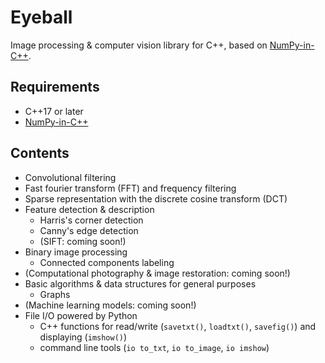 # Eyeball

Image processing & computer vision library for C++, based on [NumPy-in-C++](https://github.com/RyotaUshio/numpy-in-cpp.git).

## Requirements

- C++17 or later
- [NumPy-in-C++](https://github.com/RyotaUshio/numpy-in-cpp.git)

## Contents

- Convolutional filtering
- Fast fourier transform (FFT) and frequency filtering
- Sparse representation with the discrete cosine transform (DCT)
- Feature detection & description
  - Harris's corner detection
  - Canny's edge detection
  - (SIFT: coming soon!)
- Binary image processing
  - Connected components labeling
- (Computational photography & image restoration: coming soon!)
- Basic algorithms & data structures for general purposes
  - Graphs
- (Machine learning models: coming soon!)
- File I/O powered by Python
  - C++ functions for read/write (`savetxt()`, `loadtxt()`, `savefig()`) and displaying (`imshow()`)
  - command line tools (`io to_txt`, `io to_image`, `io imshow`)